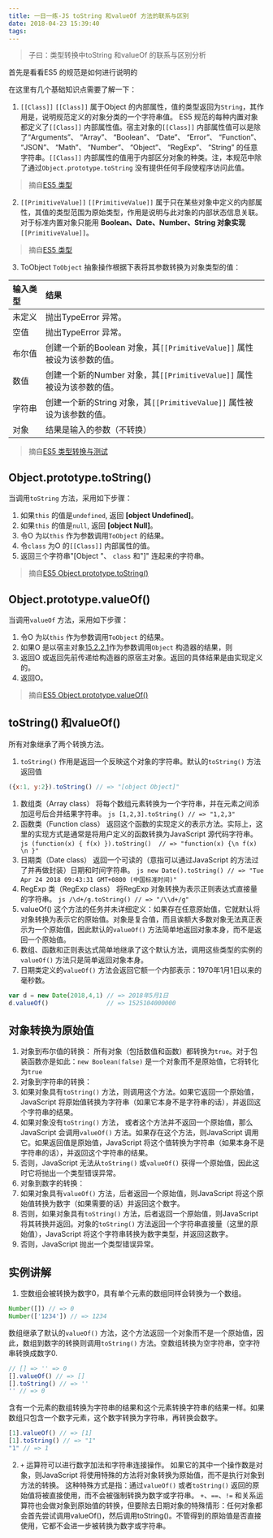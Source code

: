 ```yaml
---
title: 一日一练-JS toString 和valueOf 方法的联系与区别
date: 2018-04-23 15:39:40
tags:
---
```


> 子曰：类型转换中toString 和valueOf 的联系与区别分析

首先是看看ES5 的规范是如何进行说明的

在这里有几个基础知识点需要了解一下：
1. `[[Class]]`
`[[Class]]` 属于Object 的内部属性，值的类型返回为`String`，其作用是，说明规范定义的对象分类的一个字符串值。
ES5 规范的每种内置对象都定义了`[[Class]]` 内部属性值。宿主对象的`[[Class]]` 内部属性值可以是除了“Arguments”、 “Array”、 “Boolean”、 “Date”、 “Error”、 “Function”、 “JSON”、 “Math”、 “Number”、 “Object”、 “RegExp”、 “String” 的任意字符串。`[[Class]]` 内部属性的值用于内部区分对象的种类。注，本规范中除了通过`Object.prototype.toString` 没有提供任何手段使程序访问此值。
> 摘自[ES5 类型](https://www.w3.org/html/ig/zh/wiki/ES5/%E7%B1%BB%E5%9E%8B#Class)

2. `[[PrimitiveValue]]`
`[[PrimitiveValue]]` 属于只在某些对象中定义的内部属性，其值的类型范围为原始类型，作用是说明与此对象的内部状态信息关联。对于标准内置对象只能用 **Boolean、Date、Number、String 对象实现** `[[PrimitiveValue]]`。
> 摘自[ES5 类型](https://www.w3.org/html/ig/zh/wiki/ES5/%E7%B1%BB%E5%9E%8B#Object.E7.9A.84.E5.86.85.E9.83.A8.E5.B1.9E.E6.80.A7.E5.8F.8A.E6.96.B9.E6.B3.95)

3. ToObject
`ToObject` 抽象操作根据下表将其参数转换为对象类型的值：

| 输入类型 | 结果 |
| :- | :- |
| 未定义 | 抛出TypeError 异常。 |
| 空值 | 抛出TypeError 异常。 |
| 布尔值 | 创建一个新的Boolean 对象，其`[[PrimitiveValue]]` 属性被设为该参数的值。 |
| 数值 | 创建一个新的Number 对象，其`[[PrimitiveValue]]` 属性被设为该参数的值。 |
| 字符串 | 创建一个新的String 对象，其`[[PrimitiveValue]]` 属性被设为该参数的值。 |
| 对象 | 结果是输入的参数（不转换） |

> 摘自[ES5 类型转换与测试](https://www.w3.org/html/ig/zh/wiki/ES5/%E7%B1%BB%E5%9E%8B%E8%BD%AC%E6%8D%A2%E4%B8%8E%E6%B5%8B%E8%AF%95#ToObject)

## Object.prototype.toString()
当调用`toString` 方法，采用如下步骤：
 1. 如果`this` 的值是`undefined`, 返回 **[object Undefined]**。
 2. 如果`this` 的值是`null`, 返回 **[object Null]**。
 3. 令O 为以`this` 作为参数调用`ToObject` 的结果。
 4. 令`class` 为O 的`[[Class]]` 内部属性的值。
 5. 返回三个字符串"[Object "、 `class` 和"]" 连起来的字符串。
> 摘自[ES5 Object.prototype.toString() ](https://www.w3.org/html/ig/zh/wiki/ES5/%E6%A0%87%E5%87%86_ECMAScript_%E5%86%85%E7%BD%AE%E5%AF%B9%E8%B1%A1#Object.prototype.toString_.28_.29)


## Object.prototype.valueOf()
当调用`valueOf` 方法，采用如下步骤：
 1. 令O 为以`this` 作为参数调用`ToObject` 的结果。
 2. 如果O 是以宿主对象[15.2.2.1](https://www.w3.org/html/ig/zh/wiki/ES5/%E6%A0%87%E5%87%86_ECMAScript_%E5%86%85%E7%BD%AE%E5%AF%B9%E8%B1%A1#15.2.2.1)作为参数调用`Object` 构造器的结果，则
  1. 返回O 或返回先前传递给构造器的原宿主对象。返回的具体结果是由实现定义的。
 3. 返回O。
> 摘自[ES5 Object.prototype.valueOf()](https://www.w3.org/html/ig/zh/wiki/ES5/%E6%A0%87%E5%87%86_ECMAScript_%E5%86%85%E7%BD%AE%E5%AF%B9%E8%B1%A1#Object.prototype.valueOf_.28_.29)


## toString() 和valueOf()
所有对象继承了两个转换方法。
1. `toString()`
  作用是返回一个反映这个对象的字符串。默认的`toString()` 方法返回值
  ```js
  ({x:1, y:2}).toString() // => "[object Object]"
  ```
  1. 数组类（Array class）
    将每个数组元素转换为一个字符串，并在元素之间添加逗号后合并结果字符串。
    ```js
      [1,2,3].toString() // => "1,2,3"
    ```
  2. 函数类（Function class）
    返回这个函数的实现定义的表示方法。实际上，这里的实现方式是通常是将用户定义的函数转换为JavaScript 源代码字符串。
    ```js
      (function(x) { f(x) }).toString()  // => "function(x) {\n f(x) \n }"
    ```
  3. 日期类（Date class）
    返回一个可读的（意指可以通过JavaScript 的方法过了并再做封装）日期和时间字符串。
    ```js
    new Date().toString() // => "Tue Apr 24 2018 09:43:31 GMT+0800 (中国标准时间)"
    ```
  4. RegExp 类（RegExp class）
    将RegExp 对象转换为表示正则表达式直接量的字符串。
    ```js
    /\d+/g.toString() // => "/\\d+/g"
    ```
2. valueOf()
  这个方法的任务并未详细定义：如果存在任意原始值，它就默认将对象转换为表示它的原始值。对象是复合值，而且诶额大多数对象无法真正表示为一个原始值，因此默认的`valueOf()` 方法简单地返回对象本身，而不是返回一个原始值。
  1. 数组、函数和正则表达式简单地继承了这个默认方法，调用这些类型的实例的`valueOf()` 方法只是简单返回对象本身。
  2. 日期类定义的`valueOf()` 方法会返回它额一个内部表示：1970年1月1日以来的毫秒数。
  ```js
  var d = new Date(2018,4,1) // => 2018年5月1日
  d.valueOf()                // => 1525104000000
  ```

## 对象转换为原始值
1. 对象到布尔值的转换：
  所有对象（包括数值和函数）都转换为`true`。对于包装函数亦是如此：`new Boolean(false)` 是一个对象而不是原始值，它将转化为`true`
2. 对象到字符串的转换：
  1. 如果对象具有`toString()` 方法，则调用这个方法。如果它返回一个原始值，JavaScript 将原始值转换为字符串（如果它本身不是字符串的话），并返回这个字符串的结果。
  2. 如果对象没有`toString()` 方法， 或者这个方法并不返回一个原始值，那么JavaScript 会调用`valueOf()` 方法。如果存在这个方法，则JavaScript 调用它。如果返回值是原始值，JavaScript 将这个值转换为字符串（如果本身不是字符串的话），并返回这个字符串的结果。
  3. 否则，JavaScript 无法从`toString()` 或`valueOf()` 获得一个原始值，因此这时它将抛出一个类型错误异常。
3. 对象到数字的转换：
  1. 如果对象具有`valueOf()` 方法，后者返回一个原始值，则JavaScript 将这个原始值转换为数字（如果需要的话）并返回这个数字。
  2. 否则，如果对象具有`toString()` 方法，后者返回一个原始值，则JavaScript 将其转换并返回。对象的`toString()` 方法返回一个字符串直接量（这里的原始值），JavaScript 将这个字符串转换为数字类型，并返回这数字。
  3. 否则，JavaScript 抛出一个类型错误异常。

## 实例讲解
1. 空数组会被转换为数字0，具有单个元素的数组同样会转换为一个数组。
```js
Number([]) // => 0
Number(['1234']) // => 1234
```

数组继承了默认的`valueOf()` 方法，这个方法返回一个对象而不是一个原始值，因此，数组到数字的转换则调用`toString()` 方法。空数组转换为空字符串，空字符串转换成数字0.
```js
// [] => '' => 0
[].valueOf() // => []
[].toString() // => ''
'' // => 0
```
含有一个元素的数组转换为字符串的结果和这个元素转换字符串的结果一样。如果数组只包含一个数字元素，这个数字转换为字符串，再转换会数字。
```js
[1].valueOf() // => [1]
[1].toString() // => "1"
"1" // => 1
```
2. `+` 运算符可以进行数字加法和字符串连接操作。
如果它的其中一个操作数是对象，则JavaScript 将使用特殊的方法将对象转换为原始值，而不是执行对象到方法的转换。
这种特殊方式是指：通过`valueOf()` 或者`toString()` 返回的原始值将被直接使用，而不会被强制转换为数字或字符串。
`+`、`==`、`!=` 和关系运算符也会做对象到原始值的转换，但要除去日期对象的特殊情形：任何对象都会首先尝试调用valueOf()，然后调用toString()。不管得到的原始值是否直接使用，它都不会进一步被转换为数字或字符串。 
